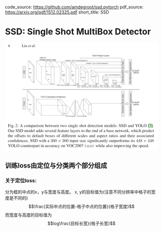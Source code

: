 code_source: https://github.com/amdegroot/ssd.pytorch
pdf_source: https://arxiv.org/pdf/1512.02325.pdf
short_title: SSD
# SSD: Single Shot MultiBox Detector

![结构](./res/SSD与YOLO结构对比.png)

## 训练loss由定位与分类两个部分组成

### 关于定位loss:
分为框的中点的x，y与宽度与高度。
x, y的目标值为(注意不同分辨率中格子的宽度是不同的)
$$\frac{实际中点的位置-格子中点的位置}{格子宽度}$$
而宽度与高度的目标值为
$$log\frac{目标长宽}{格子长宽}$$


